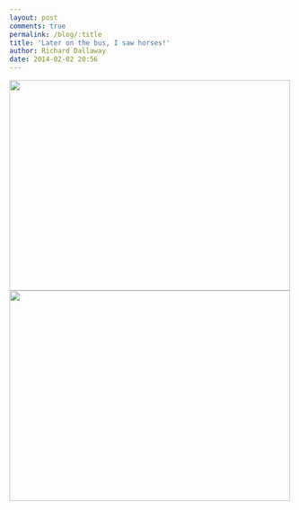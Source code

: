 ```yaml
---
layout: post
comments: true
permalink: /blog/:title
title: 'Later on the bus, I saw horses!'
author: Richard Dallaway
date: 2014-02-02 20:56
---
```


<div><a href="http://static.skitters.dallaway.com/tp_2014-02-02_14_05_08.jpg"><img src="http://static.skitters.dallaway.com/tp_thumb_2014-02-02_14_05_08.jpg" width="500" height="375"/></a></div><div><a href="http://static.skitters.dallaway.com/tp_2014-02-02_14_05_02.jpg"><img src="http://static.skitters.dallaway.com/tp_thumb_2014-02-02_14_05_02.jpg" width="500" height="375"/></a></div>

   
      
